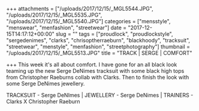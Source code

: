 +++
attachments = ["/uploads/2017/12/15/_MGL5544.JPG", "/uploads/2017/12/15/_MGL5535.JPG", "/uploads/2017/12/15/_MGL5540.JPG"]
categories = ["mensstyle", "menswear", "menfashion", "streetwear"]
date = "2017-12-15T14:17:12+00:00"
slug = ""
tags = ["proudlock", "proudlockstyle", "sergedenimes", "clarks", "chrisoptherraeburn", "blackhoody", "tracksuit", "streetwear", "menstyle", "menfashion", "streetphotography"]
thumbnail = "/uploads/2017/12/15/_MGL5513.JPG"
title = "TRACK | SERGE | COMFORT"

+++
This week it's all about comfort. I have gone for an all black look teaming up the new Serge DeNimes tracksuit with some black high tops from Christopher Raeburns collab with Clarks. Then to finish the look with some Serge DeNimes jewellery.

TRACKSUIT - Serge DeNImes | JEWELLERY - Serge DeNimes | TRAINERS - Clarks X Christopher Raeburn 